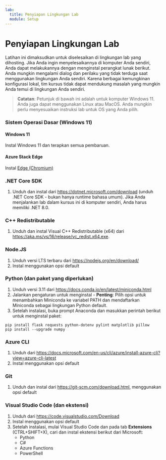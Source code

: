 ```yaml
---
lab:
  title: Penyiapan Lingkungan Lab
  module: Setup
---
```


# Penyiapan Lingkungan Lab

Latihan ini dimaksudkan untuk diselesaikan di lingkungan lab yang dihosting. Jika Anda ingin menyelesaikannya di komputer Anda sendiri, Anda dapat melakukannya dengan menginstal perangkat lunak berikut. Anda mungkin mengalami dialog dan perilaku yang tidak terduga saat menggunakan lingkungan Anda sendiri. Karena berbagai kemungkinan konfigurasi lokal, tim kursus tidak dapat mendukung masalah yang mungkin Anda temui di lingkungan Anda sendiri.

> **Catatan**: Petunjuk di bawah ini adalah untuk komputer Windows 11. Anda juga dapat menggunakan Linux atau MacOS. Anda mungkin perlu menyesuaikan instruksi lab untuk OS yang Anda pilih.

### Sistem Operasi Dasar (Windows 11)

#### Windows 11

Instal Windows 11 dan terapkan semua pembaruan.

#### Azure Stack Edge

Instal [Edge (Chromium)](https://microsoft.com/edge)

### .NET Core SDK

1. Unduh dan instal dari https://dotnet.microsoft.com/download (unduh .NET Core SDK - bukan hanya runtime bahasa umum). Jika Anda menjalankan lab dalam kursus ini di komputer sendiri, Anda harus memiliki .NET 8.0.

### C++ Redistributable

1. Unduh dan instal Visual C++ Redistributable (x64) dari https://aka.ms/vs/16/release/vc_redist.x64.exe.

### Node.JS

1. Unduh versi LTS terbaru dari https://nodejs.org/en/download/ 
2. Instal menggunakan opsi default

### Python (dan paket yang diperlukan)

1. Unduh versi 3.11 dari https://docs.conda.io/en/latest/miniconda.html 
2. Jalankan pengaturan untuk menginstal - **Penting**: Pilih opsi untuk menambahkan Miniconda ke variabel PATH dan mendaftarkan Miniconda sebagai lingkungan Python default.
3. Setelah instalasi, buka prompt Anaconda dan masukkan perintah berikut untuk menginstal paket: 

```
pip install flask requests python-dotenv pylint matplotlib pillow
pip install --upgrade numpy
```

### Azure CLI

1. Unduh dari https://docs.microsoft.com/en-us/cli/azure/install-azure-cli?view=azure-cli-latest 
2. Instal menggunakan opsi default

### Git

1. Unduh dan instal dari https://git-scm.com/download.html, menggunakan opsi default


### Visual Studio Code (dan ekstensi)

1. Unduh dari https://code.visualstudio.com/Download 
2. Instal menggunakan opsi default 
3. Setelah instalasi, mulai Visual Studio Code dan pada tab **Extensions** (CTRL+SHIFT+X), cari dan instal ekstensi berikut dari Microsoft:
    - Python
    - C#
    - Azure Functions
    - PowerShell
